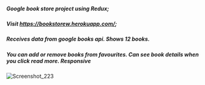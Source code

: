 ##### Google book store project using Redux;
##### Visit https://bookstorew.herokuapp.com/;
##### Receives data from google books api. Shows 12 books. 
##### You can add or remove books from favourites. Can see book details when you click read more. Responsive

![Screenshot_223](https://user-images.githubusercontent.com/59258830/124239674-004c2900-db2b-11eb-8e0c-a314d41fb351.png)
